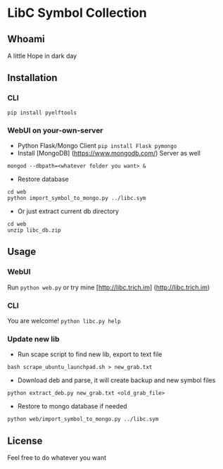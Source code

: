 # LibC Symbol Collection
## Whoami
A little Hope in dark day

## Installation
### CLI
```pip install pyelftools```

### WebUI on your-own-server
- Python Flask/Mongo Client ```pip install Flask pymongo```
- Install [MongoDB] (https://www.mongodb.com/) Server as well
```
mongod --dbpath=<whatever folder you want> &
```

- Restore database
```
cd web
python import_symbol_to_mongo.py ../libc.sym
```

- Or just extract current db directory
```
cd web
unzip libc_db.zip
```

## Usage
### WebUI
Run `python web.py` or try mine [http://libc.trich.im] (http://libc.trich.im)

### CLI
You are welcome! ```python libc.py help```

### Update new lib
- Run scape script to find new lib, export to text file
```
bash scrape_ubuntu_launchpad.sh > new_grab.txt
```

- Download deb and parse, it will create backup and new symbol files
```
python extract_deb.py new_grab.txt <old_grab_file>
```

- Restore to mongo database if needed
```
python web/import_symbol_to_mongo.py ../libc.sym
```

## License
Feel free to do whatever you want
